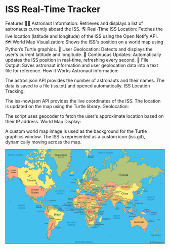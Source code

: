 # ISS Real-Time Tracker
Features
🧑‍🚀 Astronaut Information: Retrieves and displays a list of astronauts currently aboard the ISS.
🌎 Real-Time ISS Location: Fetches the live location (latitude and longitude) of the ISS using the Open Notify API.
🗺️ World Map Visualization: Shows the ISS's position on a world map using Python’s Turtle graphics.
📍 User Geolocation: Detects and displays the user's current latitude and longitude.
🔄 Continuous Updates: Automatically updates the ISS position in real-time, refreshing every second.
📂 File Output: Saves astronaut information and user geolocation data into a text file for reference.
How It Works
Astronaut Information:

The astros.json API provides the number of astronauts and their names.
The data is saved to a file (iss.txt) and opened automatically.
ISS Location Tracking:

The iss-now.json API provides the live coordinates of the ISS.
The location is updated on the map using the Turtle library.
Geolocation:

The script uses geocoder to fetch the user's approximate location based on their IP address.
World Map Display:

A custom world map image is used as the background for the Turtle graphics window.
The ISS is represented as a custom icon (iss.gif), dynamically moving across the map.


![World Map](Images/map.gif)

